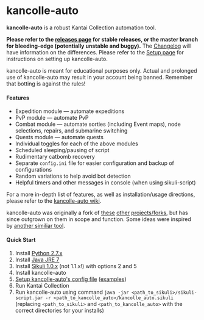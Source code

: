 # kancolle-auto

**kancolle-auto** is a robust Kantai Collection automation tool.

**Please refer to the [releases page](https://github.com/mrmin123/kancolle-auto/releases) for stable releases, or the master branch for bleeding-edge (potentially unstable and buggy).** The [Changelog](http://github.com/mrmin123/kancolle-auto/wiki/Changelog) will have information on the differences.  Please refer to the [Setup page](https://github.com/mrmin123/kancolle-auto/wiki/Setup) for instructions on setting up kancolle-auto.

kancolle-auto is meant for educational purposes only. Actual and prolonged use of kancolle-auto may result in your account being banned. Remember that botting is against the rules!

#### Features

* Expedition module &mdash; automate expeditions
* PvP module &mdash; automate PvP
* Combat module &mdash; automate sorties (including Event maps), node selections, repairs, and submarine switching
* Quests module &mdash; automate quests
* Individual toggles for each of the above modules
* Scheduled sleeping/pausing of script
* Rudimentary catbomb recovery
* Separate `config.ini` file for easier configuration and backup of configurations
* Random variations to help avoid bot detection
* Helpful timers and other messages in console (when using sikuli-script)

For a more in-depth list of features, as well as installation/usage directions, please refer to the [kancolle-auto wiki](http://github.com/mrmin123/kancolle-auto/wiki).

kancolle-auto was originally a fork of [these](https://github.com/amylase/kancolle-auto) [other](https://github.com/Yukariin/kancolle-auto) [projects/forks](https://github.com/kevin01523/kancolle-auto), but has since outgrown on them in scope and function. Some ideas were inspired by [another similiar tool](https://github.com/tantinevincent/Onegai-ooyodosan).

#### Quick Start

1. Install [Python 2.7.x](https://www.python.org/downloads/)
2. Install [Java JRE 7](http://www.oracle.com/technetwork/java/javase/downloads/jre7-downloads-1880261.html)
3. Install [Sikuli 1.0.x](https://launchpad.net/sikuli/sikulix/1.0.1) (not 1.1.x!) with options 2 and 5
4. Install kancolle-auto
5. [Setup kancolle-auto's config file](https://github.com/mrmin123/kancolle-auto/wiki/Setup-config.ini) ([examples](https://github.com/mrmin123/kancolle-auto/wiki/Example-configs))
6. Run Kantai Collection
7. Run kancolle-auto using command `java -jar <path_to_sikuli>/sikuli-script.jar -r <path_to_kancolle_auto>/kancolle_auto.sikuli` (replacing `<path_to_sikuli>` and `<path_to_kancolle_auto>` with the correct directories for your installs)
